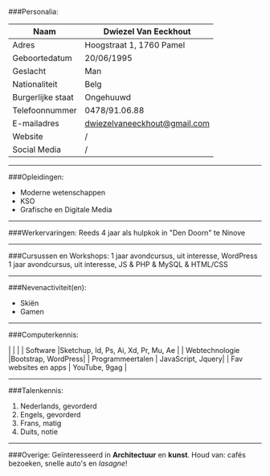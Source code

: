 ###Personalia:

| Naam        | Dwiezel Van Eeckhout           |
| ------------- |-------------|
| Adres      | Hoogstraat 1, 1760 Pamel |
| Geboortedatum      | 20/06/1995      |
| Geslacht | Man      |
| Nationaliteit | Belg      |
| Burgerlijke staat | Ongehuuwd      |
| Telefoonnummer | 0478/91.06.88      |
| E-mailadres | dwiezelvaneeckhout@gmail.com      |
| Website | /      |
| Social Media | /      |

----

###Opleidingen:
* Moderne wetenschappen
* KSO
* Grafische en Digitale Media

---

###Werkervaringen:
Reeds 4 jaar als hulpkok in "Den Doorn" te Ninove

---

###Cursussen en Workshops:
1 jaar avondcursus, uit interesse, WordPress
1 jaar avondcursus, uit interesse, JS & PHP & MySQL & HTML/CSS

---

###Nevenactiviteit(en):
* Skiën
* Gamen

---

###Computerkennis:

|         |          |
| Software      |Sketchup, Id, Ps, Ai, Xd, Pr, Mu, Ae |
| Webtechnologie      |Bootstrap, WordPress|
| Programmeertalen | JavaScript, Jquery|
| Fav websites en apps        | YouTube, 9gag          |

---

###Talenkennis:
1. Nederlands, gevorderd
2. Engels, gevorderd
3. Frans, matig
4. Duits, notie

---

###Overige:
Geïnteresseerd in **Architectuur** en **kunst**.
Houd van: cafés bezoeken, snelle auto's en *lasagne*!